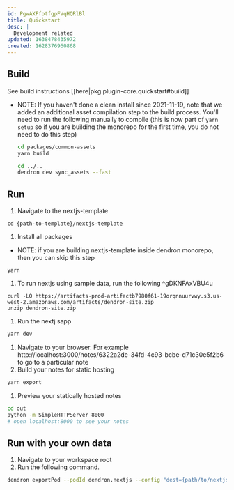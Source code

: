 ```yaml
---
id: PgwAXFfotfgpFVqHQRlBl
title: Quickstart
desc: |
  Development related
updated: 1638478435972
created: 1628376960868
---
```


## Build

See build instructions [[here|pkg.plugin-core.quickstart#build]] 
  - NOTE: If you haven't done a clean install since 2021-11-19, note that we added an additional asset compilation step to the build process. You'll need to run the following manually to compile (this is now part of `yarn setup` so if you are building the monorepo for the first time, you do not need to do this step)
    ```sh
    cd packages/common-assets
    yarn build

    cd ../..
    dendron dev sync_assets --fast
    ```

## Run
<!-- How to run the program from the current source code -->
1. Navigate to the nextjs-template
  ```
  cd {path-to-template}/nextjs-template
  ```
1. Install all packages
  - NOTE: if you are building nextjs-template inside dendron monorepo, then you can skip this step 
  ```
  yarn
  ```
1. To run nextjs using sample data, run the following ^gDKNFAxVBU4u
  ```
  curl -LO https://artifacts-prod-artifactb7980f61-19orqnnuurvwy.s3.us-west-2.amazonaws.com/artifacts/dendron-site.zip 
  unzip dendron-site.zip
  ```
1. Run the nextj sapp
  ```sh
  yarn dev
  ```
1. Navigate to your browser. For example http://localhost:3000/notes/6322a2de-34fd-4c93-bcbe-d71c30e5f2b6 to go to a particular note
1. Build your notes for static hosting
  ```sh
  yarn export
  ```
1. Preview your statically hosted notes 
  ```sh
  cd out
  python -m SimpleHTTPServer 8000
  # open localhost:8000 to see your notes
  ```

## Run with your own data
1. Navigate to your workspace root
1. Run the following command. 
  ```sh
  dendron exportPod --podId dendron.nextjs --config "dest={path/to/nextjs-template}"
  ```

